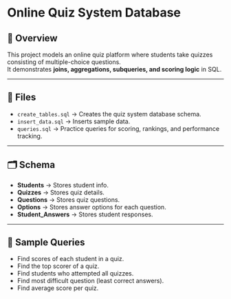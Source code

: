 # Online Quiz System Database

## 📌 Overview
This project models an online quiz platform where students take quizzes consisting of multiple-choice questions.  
It demonstrates **joins, aggregations, subqueries, and scoring logic** in SQL.

---

## 📂 Files
- `create_tables.sql` → Creates the quiz system database schema.  
- `insert_data.sql` → Inserts sample data.  
- `queries.sql` → Practice queries for scoring, rankings, and performance tracking.  

---

## 🗂️ Schema
- **Students** → Stores student info.  
- **Quizzes** → Stores quiz details.  
- **Questions** → Stores quiz questions.  
- **Options** → Stores answer options for each question.  
- **Student_Answers** → Stores student responses.  

---

## 🚀 Sample Queries
- Find scores of each student in a quiz.  
- Find the top scorer of a quiz.  
- Find students who attempted all quizzes.  
- Find most difficult question (least correct answers).  
- Find average score per quiz.
